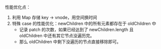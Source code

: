 性能优化点：

1. 利用 Map 存储 key -> vnode，用空间换时间
2. 特殊 case 的性能优化：newChildren 中的所有元素都存在于 oldChildren 中
   * 记录 patch 的次数，如果已经达到了 newChildren.length 且 oldChildren 中还有其它节点没遍历完。
   * 那么 oldChildren 中剩下没遍历的节点直接移除即可。